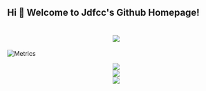 ## Hi 🎉 Welcome to Jdfcc's Github Homepage!

<h1 align="center"> <a href="https://sunguoqi.com/"> <img src="https://readme-typing-svg.herokuapp.com/?lines=console.log(%22Hello%2C%20World!%22);Hi 🎉 Welcome to Jdfcc's Github Homepage!!&center=true&size=27"> </a> </h1>

![Metrics](https://metrics.lecoq.io/jdfcc?template=classic&base=header%2C%20activity%2C%20community%2C%20repositories%2C%20metadata&base.indepth=false&base.hireable=false&base.skip=false&config.timezone=Asia%2FHong_Kong)
<div align="center"> <img src="https://visitor-badge.glitch.me/badge?page_id=sun0225SUN" /> </div>


<div align="center"> <img src="https://github-profile-trophy.vercel.app/?username=sun0225SUN" /> </div>

<div align="center"> <img src="https://github-readme-streak-stats.herokuapp.com/?user=sun0225SUN" /> </div>

